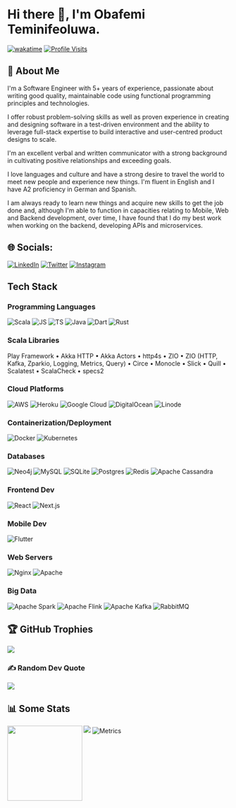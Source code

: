# Hi there 👋, I'm Obafemi Teminifeoluwa.

[![wakatime](https://wakatime.com/badge/user/d6e0b2a7-8833-4f8a-b4e6-9fd15c4135a4/project/b45a0b01-e180-4d4b-81e6-a96db028b5e6.svg)](https://wakatime.com/badge/user/d6e0b2a7-8833-4f8a-b4e6-9fd15c4135a4/project/b45a0b01-e180-4d4b-81e6-a96db028b5e6)
[![Profile Visits](https://visitcount.itsvg.in/api?id=AndySakov&icon=5&color=1)](https://visitcount.itsvg.in)

## :brain: About Me

I'm a Software Engineer with 5+ years of experience, passionate about writing good quality, maintainable code using functional programming principles and technologies.

I offer robust problem-solving skills as well as proven experience in creating and designing software in a test-driven environment and the ability to leverage full-stack expertise to build interactive and user-centred product designs to scale. 

I'm an excellent verbal and written communicator with a strong background in cultivating positive relationships and exceeding goals. 

I love languages and culture and have a strong desire to travel the world to meet new people and experience new things. I'm fluent in English and I have A2 proficiency in German and Spanish.

I am always ready to learn new things and acquire new skills to get the job done and, although I'm able to function in capacities relating to Mobile, Web and Backend development, over time, I have found that I do my best work when working on the backend, developing APIs and microservices.

## 🌐 Socials:
[![LinkedIn](https://img.shields.io/badge/LinkedIn-%230077B5.svg?logo=linkedin&logoColor=white)](https://linkedin.com/in/obafemiteminife) [![Twitter](https://img.shields.io/badge/Twitter-%231DA1F2.svg?logo=Twitter&logoColor=white)](https://twitter.com/obafemiteminife) [![Instagram](https://img.shields.io/badge/Instagram-%231DA1F2.svg?logo=Instagram&logoColor=white)](https://instagram.com/andysakov) 

## Tech Stack

### Programming Languages
![Scala](https://img.shields.io/badge/scala-%23DD0031.svg?style=for-the-badge&logo=scala&logoColor=white) ![JS](https://img.shields.io/badge/javascript-%23FF9900.svg?style=for-the-badge&logo=javascript&logoColor=white) ![TS](https://img.shields.io/badge/typescript-%2300599C.svg?style=for-the-badge&logo=typescript&logoColor=white) ![Java](https://img.shields.io/badge/java-%2300599C.svg?style=for-the-badge&logo=oracle&logoColor=red) ![Dart](https://img.shields.io/badge/dart-%2300599C.svg?style=for-the-badge&logo=dart&logoColor=black) ![Rust](https://img.shields.io/badge/rust-e74f35?style=for-the-badge&logo=rust&logoColor=D0C3D5) 

### Scala Libraries

Play Framework • Akka HTTP • Akka Actors • http4s • ZIO • ZIO (HTTP, Kafka, Zparkio, Logging, Metrics, Query) • Circe • Monocle • Slick • Quill • Scalatest • ScalaCheck • specs2

### Cloud Platforms

![AWS](https://img.shields.io/badge/AWS-%23FF9900.svg?style=for-the-badge&logo=php&logoColor=white) ![Heroku](https://img.shields.io/badge/heroku-%23430098.svg?style=for-the-badge&logo=heroku&logoColor=white) ![Google Cloud](https://img.shields.io/badge/Google%20Cloud-%234285F4.svg?style=for-the-badge&logo=google-cloud&logoColor=white) ![DigitalOcean](https://img.shields.io/badge/DigitalOcean-%234285F4.svg?style=for-the-badge&logo=digitalocean&logoColor=white) ![Linode](https://img.shields.io/badge/Linode-%2302A73F.svg?style=for-the-badge&logo=linode&logoColor=white) 

### Containerization/Deployment

![Docker](https://img.shields.io/badge/docker-%230db7ed.svg?style=for-the-badge&logo=docker&logoColor=white) ![Kubernetes](https://img.shields.io/badge/kubernetes-%23326ce5.svg?style=for-the-badge&logo=kubernetes&logoColor=white)

### Databases

![Neo4j](https://img.shields.io/badge/Neo4j-%2300599C.svg?style=for-the-badge&logo=neo4j&logoColor=white) ![MySQL](https://img.shields.io/badge/mysql-%2300f.svg?style=for-the-badge&logo=mysql&logoColor=white) ![SQLite](https://img.shields.io/badge/sqlite-%2307405e.svg?style=for-the-badge&logo=sqlite&logoColor=white) ![Postgres](https://img.shields.io/badge/postgres-%23316192.svg?style=for-the-badge&logo=postgresql&logoColor=white) ![Redis](https://img.shields.io/badge/redis-%23DD0031.svg?style=for-the-badge&logo=redis&logoColor=white) ![Apache Cassandra](https://img.shields.io/badge/Apache%20Cassandra-%234DE1FF.svg?style=for-the-badge&logo=apachecassandra&logoColor=white)

### Frontend Dev
![React](https://img.shields.io/badge/react-%2320232a.svg?style=for-the-badge&logo=react&logoColor=%2361DAFB) ![Next.js](https://img.shields.io/badge/nextjs-%23FEFFFF.svg?style=for-the-badge&logo=nextdotjs&logoColor=black) 

### Mobile Dev
![Flutter](https://img.shields.io/badge/flutter-%23326ce5.svg?style=for-the-badge&logo=flutter&logoColor=white)

### Web Servers

![Nginx](https://img.shields.io/badge/nginx-%23009639.svg?style=for-the-badge&logo=nginx&logoColor=white) ![Apache](https://img.shields.io/badge/apache-%23E5E5E6.svg?style=for-the-badge&logo=apache&logoColor=red) 

### Big Data

![Apache Spark](https://img.shields.io/badge/Apache%20Spark-%23FF6C37.svg?style=for-the-badge&logo=apachespark&logoColor=white) ![Apache Flink](https://img.shields.io/badge/Apache%20Flink-%23E5E5E6.svg?style=for-the-badge&logo=apacheflink&logoColor=E63B74) ![Apache Kafka](https://img.shields.io/badge/Apache%20Kafka-%2392E8F9.svg?style=for-the-badge&logo=apachekafka&logoColor=black) ![RabbitMQ](https://img.shields.io/badge/rabbitmq-%23E5E5E6.svg?style=for-the-badge&logo=rabbitmq&logoColor=F57512)

## 🏆 GitHub Trophies
![](https://github-profile-trophy.vercel.app/?username=AndySakov&theme=onedark&no-frame=false&no-bg=false&margin-w=4&margin-h=4)

### ✍️ Random Dev Quote
![](https://quotes-github-readme.vercel.app/api?type=horizontal&theme=dark)

## 📊 Some Stats

<div>
  <img height="170" align="left" src="https://github-readme-stats.vercel.app/api?username=AndySakov&count_private=true&include_all_commits=true&show_icons=true" />
  <img src="https://github-readme-stats.vercel.app/api/top-langs/?username=AndySakov&layout=compact&count_private=true&" />
  <img align="center" src="/github-metrics.svg" alt="Metrics">
</div>
